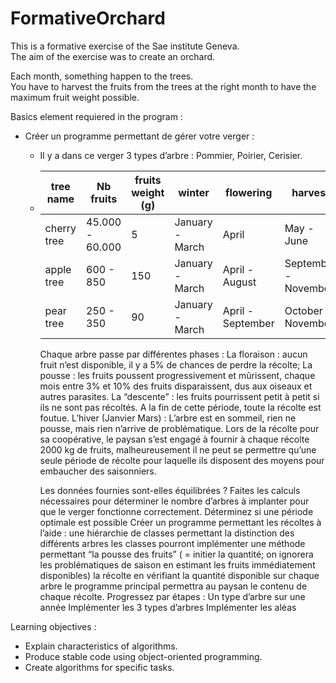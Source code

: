# FormativeOrchard


This is a formative exercise of the Sae institute Geneva.  
The aim of the exercise was to create an orchard.  

Each month, something happen to the trees.  
You have to harvest the fruits from the trees at the right month to have the maximum fruit weight possible.

Basics element requiered in the program :  
* Créer un programme permettant de gérer votre verger :
  * Il y a dans ce verger 3 types d’arbre : Pommier, Poirier, Cerisier.
  * | tree name | Nb fruits | fruits weight (g)| winter | flowering | harvest | descent (autumn) |
    | --- | --- | --- | --- | --- | --- | --- |
    | cherry tree | 45.000 - 60.000 | 5 | January - March | April | May - June | July - December |
    | apple tree | 600 - 850 | 150 | January - March | April - August | September - November | July - December |
    | pear tree | 250 - 350 | 90 | January - March | April - September | October - November | July - December |


    Chaque arbre passe par différentes phases :
        La floraison : aucun fruit n’est disponible, il y a 5% de chances de perdre la récolte;
        La pousse : les fruits poussent progressivement et mûrissent, chaque mois entre 3% et 10% des fruits disparaissent, dus aux oiseaux et autres parasites.
        La “descente” :  les fruits pourrissent petit à petit si ils ne sont pas récoltés. A la fin de cette période, toute la récolte est foutue.
        L’hiver (Janvier Mars) : L’arbre est en sommeil, rien ne pousse, mais rien n’arrive de problématique.
    Lors de la récolte pour sa coopérative, le paysan s’est engagé à fournir à chaque récolte 2000 kg de fruits, malheureusement il ne peut se permettre qu’une seule période de récolte pour laquelle ils disposent des moyens pour embaucher des saisonniers.

 

    Les données fournies sont-elles équilibrées ? 
        Faites les calculs nécessaires pour déterminer le nombre d’arbres à implanter pour que le verger fonctionne correctement.
        Déterminez si une période optimale est possible
    Créer un programme permettant les récoltes à l’aide :
        une hiérarchie de classes permettant la distinction des différents arbres
        les classes pourront implémenter une méthode permettant
             “la pousse des fruits” ( = initier la quantité; on ignorera les problématiques de saison en estimant les fruits immédiatement disponibles)
            la récolte en vérifiant la quantité disponible sur chaque arbre
        le programme principal permettra au paysan le contenu de chaque récolte. 
    Progressez par étapes :
        Un type d’arbre sur une année
        Implémenter les 3 types d’arbres
        Implémenter les aléas


Learning objectives :  
* Explain characteristics of algorithms.
* Produce stable code using object-oriented programming.
* Create algorithms for specific tasks. 
